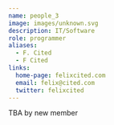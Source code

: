 ```yaml
---
name: people_3
image: images/unknown.svg
description: IT/Software
role: programmer
aliases:
  - F. Cited
  - F Cited
links:
  home-page: felixcited.com
  email: felix@cited.com
  twitter: felixcited
---
```


TBA by new member
